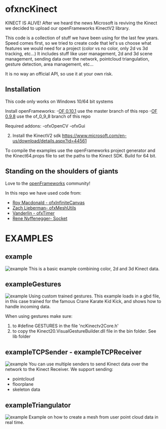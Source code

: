 # ofxncKinect

KINECT IS ALIVE!
After we heard the news Microsoft is reviving the Kinect we decided to upload our openFrameworks KinectV2 library.

This code is a collection of stuff we have been using for the last few years.
Speed comes first, so we tried to create code that let's us choose what features we would need for a project (color vs no color, only 2d vs 3d tracking, etc...)
It includes stuff like user management, 2d and 3d scene management, sending data over the network, pointcloud triangulation, gesture detection, area management, etc...

It is no way an official API, so use it at your own risk. 

## Installation
This code only works on Windows 10/64 bit systems

Install openFrameworks:
-[OF 0.10.1](https://openframeworks.cc/download/) use the master branch of this repo
-[OF 0.9.8](https://openframeworks.cc/download/older/) use the of_0_9_8 branch of this repo


Required addons:
-ofxOpenCV
-ofxGui

2. Install the KinectV2 sdk
https://www.microsoft.com/en-us/download/details.aspx?id=44561

To compile the examples use the openFrameworks project generator and the Kinect64.props file to set the paths to the Kinect SDK.  Build for 64 bit.

## Standing on the shoulders of giants
Love to the [openFrameworks](https://openframeworks.cc/) community!

In this repo we have used code from:
- [Roy Macdonald - ofxInfiniteCanvas](https://github.com/roymacdonald/ofxInfiniteCanvas)
- [Zach Lieberman- ofxMeshUtils](https://github.com/ofZach/ofxMeshUtils)
- [Vanderlin - ofxTimer](https://github.com/vanderlin/ofxTimer)
- [Rene Nyffenegger- Socket](https://github.com/ReneNyffenegger/Socket.cpp)

# EXAMPLES

## example
![example](https://raw.githubusercontent.com/wearenocomputer/ofxncKinect/master/images/2.jpg)
This is a basic example combining color, 2d and 3d Kinect data.
 
## exampleGestures

![example](https://raw.githubusercontent.com/wearenocomputer/ofxncKinect/master/images/4.gif)
Using custom trained gestures.
This example loads in a gbd file, in this case trained for the famous Crane Karate Kid Kick, and shows how to handle incoming data.

When using gestures make sure:
1. to #define GESTURES in the file 'ncKinectv2Core.h'
2. to copy the Kinect20.VisualGestureBuilder.dll file in the bin folder. See lib folder

 
## exampleTCPSender - exampleTCPReceiver

![example](https://raw.githubusercontent.com/wearenocomputer/ofxncKinect/master/images/3.jpg)
You can use multiple senders to send Kinect data over the network to the Kinect Receiver.
We support sending:
- pointcloud
- floorplane
- skeleton data

## exampleTriangulator
![example](https://raw.githubusercontent.com/wearenocomputer/ofxncKinect/master/images/1.jpg)
Example on how to create a mesh from user point cloud data in real time.

